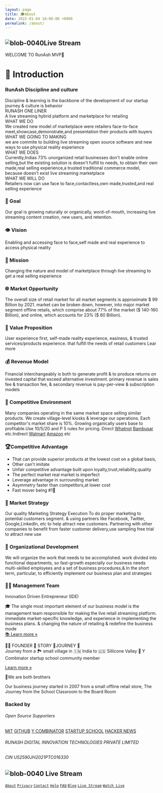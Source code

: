 ```yaml
---
layout: page 
title: 🎓About 
date: 2022-01-04 10:00:00 +0900
permalink: /about/ 
--- 
```

## ![blob-0040](https://user-images.githubusercontent.com/61916324/132724592-e5bef25e-36d9-4da8-bbc6-84a24183c8e2.png)Live Stream
WELCOME TO RunAsh MVP🚀 

# 🎤 Introduction 
### RunAsh Discipline and culture 







Discipline & learning is the backbone of the development of our startup journey & culture is behavior<br>
RUNASH ONE LINER<br>
A live streaming hybrid platform and marketplace for retailing<br> 
WHAT WE DO<br>
We created new model of marketplace were retailers face-to-face meet,showcase,demonstrate,and presentation their products with buyers <br>WHAT WE GOING TO MAKING<br>we are commite to building live streaming open source software and new ways to use physical reality experience <br>WHAT WE DOES<br>Currently,Indias 73% unorganized retail businesses don't enable online selling,but the existing solution is doesn't fulfill to needs, to obtain their own made,real selling experience,a trusted traditional commerce model, because doesn't exist live streaming marketplace <br>WHAT WE WILL DO<br>Retailers now can use face to face,contactless,own made,trusted,and real selling experience 






















### 🎯 Goal

Our goal is growing naturally or organically, word-of-mouth, increasing live streaming content creation, new users, and retention.

### 👁️ Vision

Enabling and accessing face  to face,self made and  real experience to access physical reality 

### 📃 Mission

Changing the nature and model of marketplace through live streaming to get a real selling  experience

### 🌐 Market Opportunity

The overall size of retail market for all market segments is approximate $ 99 Billion by 2021. market can be broken down, however, into major market segment offline retails, which comprise about 77% of the market ($ 140-160 Billion), and online, which accounts for 23% ($ 60 Billion).

### 💞 Value Proposition

User experience first, self-made reality experience, easiness, &amp; trusted services/products experience. that fulfill the needs of retail customers Lear more 

### 💰 Revenue Model

Financial interchangeably is both to generate profit &amp; to produce returns on invested capital that exceed alternative investment. primary revenue is sales fee &amp; transaction fee, &amp; secondary revenue is pay-per-view  &amp; subscription models

### 🏇 Competitive Environment

Many companies operating in the same market space selling similar products. We create village-level kiosks &amp; leverage our operations. Each competitor's market share is 10%. Growing organically users base to profitable.Use 10/5/20 and P 5 rules for pricing. Direct  [Whatnot](https://whatnot.com) [Bambusar](https://bambusar.com) etc.Indirect  [Walmart](https://) [Amazon](https://amazon.liv.com) etc

### 🏆Competitive Advantage 

- That can provide superior products at the lowest cost on a global basis,
- Other can't imitate
- Unfair competitive advantage built upon loyalty,trust,reliability,quality 
- The perfect market real market is imperfect 
- Leverage advantage in surrounding market
- Asymmetry faster than competitors,at lower cost 
- Fast mover being #1🥇




 



### 🔭 Market Strategy

Our quality Marketing Strategy Execution To do proper marketing to potential customers segment. &amp; using partners like Facebook, Twitter, Google,LinkedIn, etc to help attract new customers. Partnering with other companies to benefit from faster customer delivery,use sampling free trial to attract new use

### 🧘 Organizational Development

We will organize the work that needs to be accomplished. work divided into functional departments, so fast-growth especially our business needs multi-skilled employees and a set of business procedures,&amp; In the short term, particular, to efficiently implement our business plan and strategies

### 🧑‍💻 Management Team

Innovation Driven Entrepreneur (IDE)

🎓 The single most important element of our business model is the management team responsible for making the live retail streaming platform. immediate market-specific knowledge, and experience in implementing the business plans. &amp; changing the nature of retailing &amp; redefine the business mode<br>
[📚 Learn more »](https://)

🧑‍🏫 FOUNDER 🎤 STORY 🐢JOURNEY 🚣<br>
 Journey from a 🏞️ small village in 🇮🇳 India to 🇺🇸 Sillicone Valley 🌉 Y Combinator startup school community member

[Learn more »](https://)

🤼We are both brothers

Our business journey started in 2007 from a small offline retail store, The Journey from the School Classroom to the Board Room

### Backed by
###### Open Source Supporters 
[MIT](https://) [GITHUB](https://github.com) [Y COMBINATOR](https://ycombinator.com) [STARTUP SCHOOL](https://) [HACKER NEWS](https://)
###### RUNASH DIGITAL INNOVATION TECHNOLOGIES PRIVATE LIMITED 
###### CIN U52590JH2021PTC016330




## ![blob-0040](https://user-images.githubusercontent.com/61916324/132724592-e5bef25e-36d9-4da8-bbc6-84a24183c8e2.png) Live Stream 
[``About``](https://) [``Privacy``](https://) [``Contact``](https://) [``Help``](https://) [``FAQ``](https://) [``Blog``](https://) [``Live Stream``](https://) [``Watch Live``](https://)
